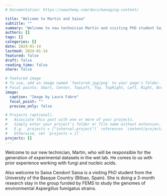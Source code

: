 ```yaml
---
# Documentation: https://wowchemy.com/docs/managing-content/

title: "Welcome to Martin and Saioa"
subtitle: ""
summary: "Welcome to new technician Martin and visiting PhD student Saioa"
authors: []
tags: []
categories: []
date: 2024-01-14
lastmod: 2024-01-14
featured: false
draft: false
reading_time: false
share: false

# Featured image
# To use, add an image named `featured.jpg/png` to your page's folder.
# Focal points: Smart, Center, TopLeft, Top, TopRight, Left, Right, BottomLeft, Bottom, BottomRight.
image:
  caption: "Image by Laura Fabre"
  focal_point: ""
  preview_only: false

# Projects (optional).
#   Associate this post with one or more of your projects.
#   Simply enter your project's folder or file name without extension.
#   E.g. `projects = ["internal-project"]` references `content/project/deep-learning/index.md`.
#   Otherwise, set `projects = []`.
projects: []
---
```


Welcome to our new technician, Martin, who will be responsible for the generation of experimental datasets in the wet lab. He comes to us with prior experience working with fungi and nucleic acids.

Also welcome to Saioa Cendon! Saioa is a visiting PhD student from the University of the Basque Country (Bilbao, Spain). She is doing a 3-month research stay in the group funded by FEMS to study the genomes of environmental Aspergillus fumigatus strains.
